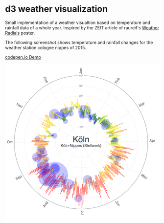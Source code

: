 d3 weather visualization 
========================

Small implementation of a weather visualtion based on temperature and rainfall data of a whole year. Inspired by the ZEIT article of raureif's [Weather Radials](http://www.weather-radials.com/) poster.

The following screenshot shows temperature and rainfall changes for the weather station cologne nippes of 2015.

[codepen.io Demo](http://codepen.io/anon/pen/wMdOzm)

![Screenshot](screenshot.png)

